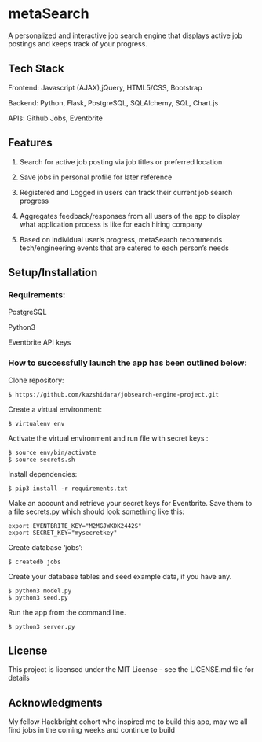 # metaSearch

A personalized and interactive job search engine that displays active job postings and keeps track of your progress.  

## Tech Stack

Frontend: Javascript (AJAX),jQuery, HTML5/CSS, Bootstrap

Backend: Python, Flask, PostgreSQL, SQLAlchemy, SQL, Chart.js

APIs: Github Jobs, Eventbrite


## Features

1. Search for active job posting via job titles or preferred location

2. Save jobs in personal profile for later reference

3. Registered and Logged in users can track their current job search progress 

4. Aggregates feedback/responses from all users of the app to display what application process is like for each hiring company

5. Based on individual user’s progress, metaSearch recommends tech/engineering events that are catered to each person’s needs



## Setup/Installation 

### Requirements:

PostgreSQL

Python3

Eventbrite API keys

### How to successfully launch the app has been outlined below:

Clone repository:
```
$ https://github.com/kazshidara/jobsearch-engine-project.git
```
 
Create a virtual environment:
```
$ virtualenv env
```
 
Activate the virtual environment and run file with secret keys :
```
$ source env/bin/activate
$ source secrets.sh
```

Install dependencies:
```
$ pip3 install -r requirements.txt
```
 
Make an account and retrieve your secret keys for Eventbrite. Save them to a file secrets.py which should look something like this:
```
export EVENTBRITE_KEY="M2MGJWKDK2442S"
export SECRET_KEY="mysecretkey"
```

Create database ‘jobs’:
```
$ createdb jobs
```
 
Create your database tables and seed example data, if you have any.
```
$ python3 model.py
$ python3 seed.py
```
 
Run the app from the command line.
```
$ python3 server.py
```


## License
This project is licensed under the MIT License - see the LICENSE.md file for details

## Acknowledgments

My fellow Hackbright cohort who inspired me to build this app, may we all find jobs in the coming weeks and continue to build 
